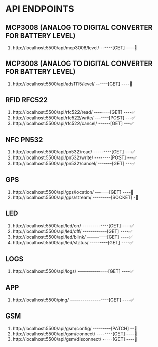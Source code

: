 # API ENDPOINTS

## MCP3008 (ANALOG TO DIGITAL CONVERTER FOR BATTERY LEVEL)
1. http://localhost:5500/api/mcp3008/level/ ------[GET] ----🚫

## MCP3008 (ANALOG TO DIGITAL CONVERTER FOR BATTERY LEVEL)
1. http://localhost:5500/api/ads1115/level/ ------[GET] ----🚫

##  RFID RFC522
1. http://localhost:5500/api/rfc522/read/ --------[GET] ----✅
2. http://localhost:5500/api/rfc522/write/ -------[POST] ---✅
3. http://localhost:5500/api/rfc522/cancel/ ------[GET]  ---✅

## NFC PN532
1. http://localhost:5500/api/pn532/read/ ---------[GET]  ---✅
2. http://localhost:5500/api/pn532/write/ --------[POST] ---✅
3. http://localhost:5500/api/pn532/cancel/ -------[GET]  ---✅

## GPS
1. http://localhost:5500/api/gps/location/ -------[GET] ----🚫
2. http://localhost:5500/api/gps/stream/ ---------[SOCKET] -🚫

## LED
1. http://localhost:5500/api/led/on/ -------------[GET] ----✅
2. http://localhost:5500/api/led/off/ ------------[GET] ----✅
3. http://localhost:5500/api/led/blink/ ----------[GET] ----✅
4. http://localhost:5500/api/led/status/ ---------[GET] ----✅

## LOGS
1. http://localhost:5500/api/logs/ ---------------[GET] ----✅

## APP
1. http://localhost:5500/ping/ -------------------[GET] ----✅

## GSM
1. http://localhost:5500/api/gsm/config/ ---------[PATCH] --🚫
2. http://localhost:5500/api/gsm/connect/ --------[GET] ----🚫
3. http://localhost:5500/api/gsm/disconnect/ -----[GET] ----🚫